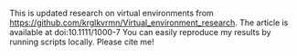 This is updated research on virtual environments from https://github.com/krglkvrmn/Virtual_environment_research. 
The article is available at doi:10.1111/1000-7 
You can easily reproduce my results by running scripts locally.
Please cite me!
